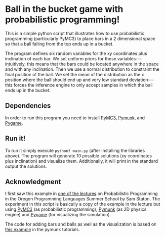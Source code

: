 # Ball in the bucket game with probabilistic programming!

This is a simple python script that illustrates how to use
probabilistic programming (particularly PyMC3) to place bars in a 2
dimensional space so that a ball falling from the top ends up in a
bucket.

The program defines six random variables for the xy coordinates plus
inclination of each bar. We set uniform priors for these
variables---intuitively, this means that the bars could be located
anywhere in the space and with any inclination. Then we use a normal
distribution to constraint the final position of the ball. We set the
mean of the distribution as the x position where the ball should end
up and very low standard deviation---this forces the inference engine
to only accept samples in which the ball ends up in the bucket.

## Dependencies

In order to run this program you need to install
[PyMC3](https://docs.pymc.io/),
[Pymunk](http://www.pymunk.org/en/latest/), and
[Pygame](https://www.pygame.org/news).

## Run it!

To run it simply execute `python3 main.py` (after installing the
libraries above). The program will generate 10 possible solutions (xy
coordinates plus inclination) and visualize them. Additionally, it
will print in the standard output the solutions.

## Acknowledgment

I first saw this example in [one of the
lectures](https://www.youtube.com/watch?v=rZJJAobaQxM) on
Probabilistic Programming in the Oregon Programming Languages Summer
School by Sam Staton. The experiment in this script is basically a
copy of the example in the lecture but using
[PyMC3](https://docs.pymc.io/) (as probabilistic programming),
[Pymunk](http://www.pymunk.org/en/latest/) (as 2D physics engine) and
[Pygame](https://www.pygame.org/news) (for visualizing the
simulation).

The code for adding bars and balls as well as the visualization is
based on [this
example](http://www.pymunk.org/en/latest/tutorials/SlideAndPinJoint.html)
in the pymunk tutorials.
